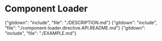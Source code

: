 <!-- THIS IS A GENERATED FILE - DO NOT EDIT -->
# Component Loader
{"gitdown": "include", "file": "./DESCRIPTION.md"}
{"gitdown": "include", "file": "./component-loader.directive.API.README.md"}
{"gitdown": "include", "file": "./EXAMPLE.md"}
